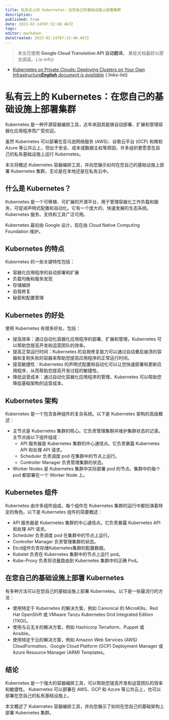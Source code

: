 ```yaml
---
title: 私有云上的 Kubernetes：在您自己的基础设施上部署集群
description: 
published: true
date: 2023-02-14T07:32:40.467Z
tags: 
editor: markdown
dateCreated: 2023-02-14T07:32:40.467Z
---
```


> 本文已使用 **Google Cloud Translation API 自动翻译**。
某些文档最好以原文阅读。{.is-info}



- [Kubernetes on Private Clouds: Deploying Clusters on Your Own Infrastructure***English** document is available*](/en/Knowledge-base/Kubernetes/kubernetes-on-private-clouds-deploying-clusters-on-your-own-infrastructure)
{.links-list}


# 私有云上的 Kubernetes：在您自己的基础设施上部署集群

Kubernetes 是一种开源容器编排工具，近年来因其能够自动部署、扩展和管理容器化应用程序而广受欢迎。

虽然 Kubernetes 可以部署在亚马逊网络服务 (AWS)、谷歌云平台 (GCP) 和微软 Azure 等公共云上，但出于安全、成本或数据主权等原因，许多组织更愿意在自己的私有基础设施上运行 Kubernetes。

本文将概述 Kubernetes 容器编排工具，并向您展示如何在您自己的基础设施上部署 Kubernetes 集群，无论是在本地还是在私有云中。

## 什么是 Kubernetes？

Kubernetes 是一个可移植、可扩展的开源平台，用于管理容器化工作负载和服务，可促进声明式配置和自动化。它有一个庞大的、快速发展的生态系统。 Kubernetes 服务、支持和工具广泛可用。

Kubernetes 最初由 Google 设计，现在由 Cloud Native Computing Foundation 维护。

## Kubernetes 的特点

Kubernetes 的一些关键特性包括：

- 容器化应用程序的自动部署和扩展
- 负载均衡和服务发现
- 存储编排
- 自我修复
- 秘密和配置管理

## Kubernetes 的好处

使用 Kubernetes 有很多好处，包括：

- 提高效率：通过自动化容器化应用程序的部署、扩展和管理，Kubernetes 可以帮助您提高开发和运营团队的效率。
- 提高正常运行时间：Kubernetes 的自我修复能力可以通过自动重启崩溃的容器和复制失败的容器来帮助您提高应用程序的正常运行时间。
- 提高敏捷性：Kubernetes 的声明式配置和自动化可以让您快速部署和更新应用程序，从而帮助您提高开发过程的敏捷性。
- 降低运营成本：通过自动化容器化应用程序的管理，Kubernetes 可以帮助您降低基础架构的运营成本。

## Kubernetes 架构

Kubernetes 是一个包含各种组件的复杂系统。以下是 Kubernetes 架构的高级概述：

- 主节点是 Kubernetes 集群的核心。它负责管理集群并维护集群状态的记录。主节点由以下组件组成：
  - API 服务器是 Kubernetes 集群的中心通信点。它负责暴露 Kubernetes API 和处理 API 请求。
  - Scheduler 负责调度 pod 在集群中的节点上运行。
  - Controller Manager 负责管理集群的状态。
- Worker Nodes 是 Kubernetes 集群中实际部署 pod 的节点。集群中的每个 pod 都部署在一个 Worker Node 上。

## Kubernetes 组件

Kubernetes 由许多组件组成，每个组件在 Kubernetes 集群的运行中都扮演着特定的角色。以下是 Kubernetes 组件的简要概述：

- API 服务器是 Kubernetes 集群的中心通信点。它负责暴露 Kubernetes API 和处理 API 请求。
- Scheduler 负责调度 pod 在集群中的节点上运行。
- Controller Manager 负责管理集群的状态。
- Etcd组件负责存储Kubernetes集群的配置数据。
- Kubelet 负责在 Kubernetes 集群中的节点上运行 pod。
- Kube-Proxy 负责将流量路由到 Kubernetes 集群中的正确 Pod。

## 在您自己的基础设施上部署 Kubernetes

有多种方法可以在您自己的基础设施上部署 Kubernetes。以下是一些最流行的方法：

- 使用特定于 Kubernetes 的解决方案，例如 Canonical 的 MicroK8s、Red Hat OpenShift 或 VMware Tanzu Kubernetes Grid Integrated Edition (TKGI)。
- 使用与云无关的解决方案，例如 Hashicorp Terraform、Puppet 或 Ansible。
- 使用特定于云的解决方案，例如 Amazon Web Services (AWS) CloudFormation、Google Cloud Platform (GCP) Deployment Manager 或 Azure Resource Manager (ARM) Templates。

## 结论

Kubernetes 是一个强大的容器编排工具，可以帮助您提高开发和运营团队的效率和敏捷性。 Kubernetes 可以部署在 AWS、GCP 和 Azure 等公共云上，也可以部署在您自己的私有基础设施上。

本文概述了 Kubernetes 容器编排工具，并向您展示了如何在您自己的基础架构上部署 Kubernetes 集群。